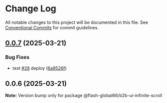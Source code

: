 # Change Log

All notable changes to this project will be documented in this file.
See [Conventional Commits](https://conventionalcommits.org) for commit guidelines.

## [0.0.7](https://github.com/Flash-Global66/b2b-ui-framework/compare/@flash-global66/b2b-ui-infinite-scroll@0.0.6...@flash-global66/b2b-ui-infinite-scroll@0.0.7) (2025-03-21)


### Bug Fixes

* test [#28](https://github.com/Flash-Global66/b2b-ui-framework/issues/28) deploy ([6a9526f](https://github.com/Flash-Global66/b2b-ui-framework/commit/6a9526f986d683e05284d289c3022e35e1c7a590))





## 0.0.6 (2025-03-21)

**Note:** Version bump only for package @flash-global66/b2b-ui-infinite-scroll
